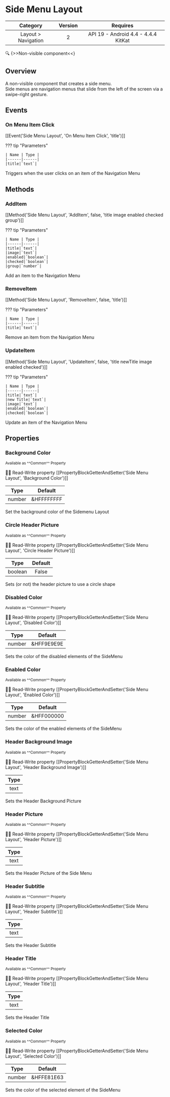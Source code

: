 # Side Menu Layout

| Category | Version | Requires |
|:--------:|:-------:|:--------:|
|Layout > Navigation|2|API 19 - Android 4.4 - 4.4.4 KitKat|

:mag: {>>Non-visible component<<}

## Overview

A non-visible component that creates a side menu.   
Side menus are navigation menus that slide from the left of the screen via a swipe-right gesture.

## Events

### On Menu Item Click

[[Event('Side Menu Layout', 'On Menu Item Click', 'title')]]

??? tip "Parameters"

    | Name | Type |
    |------|------|
    |title|`text`|


Triggers when the user clicks on an item of the Navigation Menu

## Methods

### AddItem

[[Method('Side Menu Layout', 'AddItem', false, 'title image enabled checked group')]]

??? tip "Parameters"

    | Name | Type |
    |------|------|
    |title|`text`|
    |image|`text`|
    |enabled|`boolean`|
    |checked|`boolean`|
    |group|`number`|


Add an item to the Navigation Menu

### RemoveItem

[[Method('Side Menu Layout', 'RemoveItem', false, 'title')]]

??? tip "Parameters"

    | Name | Type |
    |------|------|
    |title|`text`|


Remove an item from the Navigation Menu

### UpdateItem

[[Method('Side Menu Layout', 'UpdateItem', false, 'title newTitle image enabled checked')]]

??? tip "Parameters"

    | Name | Type |
    |------|------|
    |title|`text`|
    |new Title|`text`|
    |image|`text`|
    |enabled|`boolean`|
    |checked|`boolean`|


Update an item of the Navigation Menu

## Properties

### Background Color

<small>Available as ^^Common^^ Property</small>

:eyes::pencil: Read-Write property
[[PropertyBlockGetterAndSetter('Side Menu Layout', 'Background Color')]]

| Type | Default |
|:----:|:-------:|
|number|&HFFFFFFFF|

Set the background color of the Sidemenu Layout

### Circle Header Picture

<small>Available as ^^Common^^ Property</small>

:eyes::pencil: Read-Write property
[[PropertyBlockGetterAndSetter('Side Menu Layout', 'Circle Header Picture')]]

| Type | Default |
|:----:|:-------:|
|boolean|False|

Sets (or not) the header picture to use a circle shape

### Disabled Color

<small>Available as ^^Common^^ Property</small>

:eyes::pencil: Read-Write property
[[PropertyBlockGetterAndSetter('Side Menu Layout', 'Disabled Color')]]

| Type | Default |
|:----:|:-------:|
|number|&HFF9E9E9E|

Sets the color of the disabled elements of the SideMenu

### Enabled Color

<small>Available as ^^Common^^ Property</small>

:eyes::pencil: Read-Write property
[[PropertyBlockGetterAndSetter('Side Menu Layout', 'Enabled Color')]]

| Type | Default |
|:----:|:-------:|
|number|&HFF000000|

Sets the color of the enabled elements of the SideMenu

### Header Background Image

<small>Available as ^^Common^^ Property</small>

:eyes::pencil: Read-Write property
[[PropertyBlockGetterAndSetter('Side Menu Layout', 'Header Background Image')]]

| Type |
|:----:|
|text|

Sets the Header Background Picture

### Header Picture

<small>Available as ^^Common^^ Property</small>

:eyes::pencil: Read-Write property
[[PropertyBlockGetterAndSetter('Side Menu Layout', 'Header Picture')]]

| Type |
|:----:|
|text|

Sets the Header Picture of the Side Menu

### Header Subtitle

<small>Available as ^^Common^^ Property</small>

:eyes::pencil: Read-Write property
[[PropertyBlockGetterAndSetter('Side Menu Layout', 'Header Subtitle')]]

| Type |
|:----:|
|text|

Sets the Header Subtitle

### Header Title

<small>Available as ^^Common^^ Property</small>

:eyes::pencil: Read-Write property
[[PropertyBlockGetterAndSetter('Side Menu Layout', 'Header Title')]]

| Type |
|:----:|
|text|

Sets the Header Title

### Selected Color

<small>Available as ^^Common^^ Property</small>

:eyes::pencil: Read-Write property
[[PropertyBlockGetterAndSetter('Side Menu Layout', 'Selected Color')]]

| Type | Default |
|:----:|:-------:|
|number|&HFFE81E63|

Sets the color of the selected element of the SideMenu